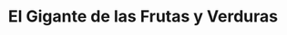 ---
title: "El Gigante de las Frutas y Verduras"
url: /cipolletti/el-gigante-de-las-frutas-y-verduras/
shop: Gemüse & Obst
---
